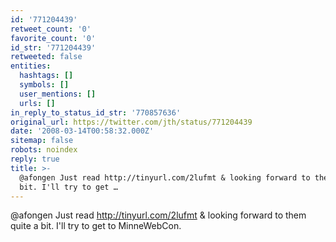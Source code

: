 ```yaml
---
id: '771204439'
retweet_count: '0'
favorite_count: '0'
id_str: '771204439'
retweeted: false
entities:
  hashtags: []
  symbols: []
  user_mentions: []
  urls: []
in_reply_to_status_id_str: '770857636'
original_url: https://twitter.com/jth/status/771204439
date: '2008-03-14T00:58:32.000Z'
sitemap: false
robots: noindex
reply: true
title: >-
  @afongen Just read http://tinyurl.com/2lufmt & looking forward to them quite a
  bit. I'll try to get …
---
```


@afongen Just read http://tinyurl.com/2lufmt & looking forward to them quite a bit. I'll try to get to MinneWebCon.